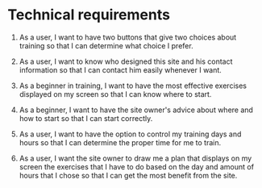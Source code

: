 # Technical requirements

1. As a user, I want to have two buttons that give two choices about training so that I can determine what choice I prefer.

2. As a user, I want to know who designed this site and his contact information so that I can contact him easily whenever I want.

3. As a beginner in training, I want to have the most effective exercises displayed on my screen so that I can know where to start.

4. As a beginner, I want to have the site owner's advice about where and how to start so that I can start correctly.

5. As a user, I want to have the option to control my training days and hours so that I can determine the proper time for me to train.

6. As a user, I want the site owner to draw me a plan that displays on my screen the exercises that I have to do based on the day and amount of hours that I chose so that I can get the most benefit from the site.

